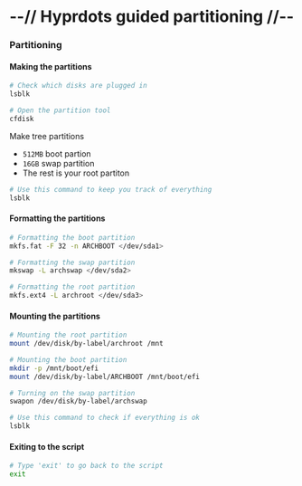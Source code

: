 # --// Hyprdots guided partitioning //--

### Partitioning

#### Making the partitions

```bash
# Check which disks are plugged in
lsblk

# Open the partition tool
cfdisk
```

Make tree partitions

* `512MB` boot partion
* `16GB` swap partition
* The rest is your root partiton

```bash
# Use this command to keep you track of everything
lsblk
```

#### Formatting the partitions

```bash
# Formatting the boot partition
mkfs.fat -F 32 -n ARCHBOOT </dev/sda1>

# Formatting the swap partition
mkswap -L archswap </dev/sda2>

# Formatting the root partition
mkfs.ext4 -L archroot </dev/sda3>
```

#### Mounting the partitions

```bash
# Mounting the root partition
mount /dev/disk/by-label/archroot /mnt

# Mounting the boot partition
mkdir -p /mnt/boot/efi
mount /dev/disk/by-label/ARCHBOOT /mnt/boot/efi

# Turning on the swap partition
swapon /dev/disk/by-label/archswap

# Use this command to check if everything is ok
lsblk
```

#### Exiting to the script

```bash
# Type 'exit' to go back to the script
exit
```